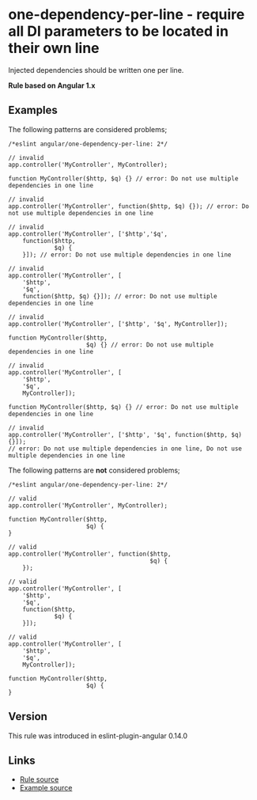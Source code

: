 <!-- WARNING: Generated documentation. Edit docs and examples in the rule and examples file ('rules/one-dependency-per-line.js', 'examples/one-dependency-per-line.js'). -->

# one-dependency-per-line - require all DI parameters to be located in their own line

Injected dependencies should be written one per line.

**Rule based on Angular 1.x**

## Examples

The following patterns are considered problems;

    /*eslint angular/one-dependency-per-line: 2*/

    // invalid
    app.controller('MyController', MyController);

    function MyController($http, $q) {} // error: Do not use multiple dependencies in one line

    // invalid
    app.controller('MyController', function($http, $q) {}); // error: Do not use multiple dependencies in one line

    // invalid
    app.controller('MyController', ['$http','$q',
        function($http,
                 $q) {
        }]); // error: Do not use multiple dependencies in one line

    // invalid
    app.controller('MyController', [
        '$http',
        '$q',
        function($http, $q) {}]); // error: Do not use multiple dependencies in one line

    // invalid
    app.controller('MyController', ['$http', '$q', MyController]);

    function MyController($http,
                          $q) {} // error: Do not use multiple dependencies in one line

    // invalid
    app.controller('MyController', [
        '$http',
        '$q',
        MyController]);

    function MyController($http, $q) {} // error: Do not use multiple dependencies in one line

    // invalid
    app.controller('MyController', ['$http', '$q', function($http, $q) {}]);
    // error: Do not use multiple dependencies in one line, Do not use multiple dependencies in one line

The following patterns are **not** considered problems;

    /*eslint angular/one-dependency-per-line: 2*/

    // valid
    app.controller('MyController', MyController);

    function MyController($http,
                          $q) {
    }

    // valid
    app.controller('MyController', function($http,
                                            $q) {
        });

    // valid
    app.controller('MyController', [
        '$http',
        '$q',
        function($http,
                 $q) {
        }]);

    // valid
    app.controller('MyController', [
        '$http',
        '$q',
        MyController]);

    function MyController($http,
                          $q) {
    }

## Version

This rule was introduced in eslint-plugin-angular 0.14.0

## Links

* [Rule source](/rules/one-dependency-per-line.js)
* [Example source](/examples/one-dependency-per-line.js)
